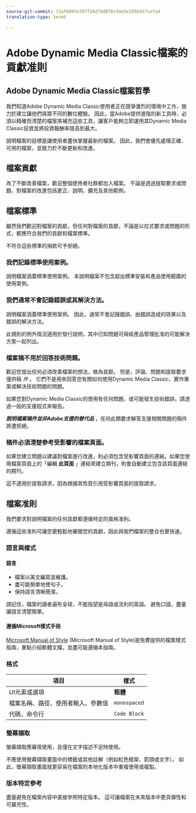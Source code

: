 ```yaml
---
source-git-commit: 72af899fe787f16d79d878c59e5e193b457cefad
translation-type: tm+mt

---
```

# Adobe Dynamic Media Classic檔案的貢獻准則

## Adobe Dynamic Media Classic檔案哲學

我們知道Adobe Dynamic Media Classic使用者正在競爭激烈的環境中工作，致力於建立讓他們與眾不同的數位體驗。 因此，當Adobe提供進階的新工具時，必須以精確而清楚的檔案來補充這些工具，讓客戶能夠立即運用其Dynamic Media Classic投資並將投資報酬率提高到最大。

說明檔案的目標是讓使用者盡快掌握最新的檔案。 因此，我們會優先處理正確、可用的檔案，並致力於不斷更新和改進。

## 檔案貢獻

為了不斷改善檔案，歡迎整個使用者社群都加入檔案。 不論是透過提取要求或問題，對檔案的改進包括更正、說明、擴充及其他範例。

## 檔案標準

雖然我們歡迎對檔案的貢獻，但任何對檔案的貢獻，不論是以拉式要求或問題的形式，都應符合我們的貢獻和檔案標準。

不符合這些標準的捐款可予拒絕。

### 我們記錄標準使用案例。

說明檔案涵蓋標準使用案例。 本說明檔案不包含超出標準安裝和產品使用範圍的使用案例。

### 我們通常不會記錄錯誤或其解決方法。

說明檔案涵蓋標準使用案例。 因此，通常不會記錄錯誤、由錯誤造成的效果以及錯誤的解決方法。

此規則的例外情況適用於發行說明，其中已知問題可與經產品管理批准的可能解決方案一起列出。

### 檔案稿不用於回答技術問題。

歡迎您提出任何必須改善檔案的想法，做為貢獻。 但是，評論、問題和提取要求僅供稿 *件* 。 它們不是用來回答您有關如何使用Dynamic Media Classic、實作專案或解決技術問題的問題。

如果您對Dynamic Media Classic的使用有任何問題，或可能發生技術錯誤，請透過一般的支援程式來報告。

***說明檔案稿件並非Adobe支援的替代品*** ，任何此類要求解答支援相關問題的稿件將遭拒絕。

### 稿件必須清楚參考受影響的檔案頁面。

如果您建立問題以建議對檔案進行改進，則必須包含受影響頁面的連結。如果您使用檔案頁面上的「編輯 **此頁面** 」連結來建立期刊，則會自動建立包含該頁面連結的期刊。

這不適用於提取請求，因為根據其性質引用受影響頁面的提取請求。

## 檔案准則

我們要求對說明檔案的任何貢獻都遵循特定的風格准則。

遵循這些准則可讓您更輕鬆地審閱您的貢獻，因此與我們檔案的整合也更快速。

### 語言與樣式

#### 語言

* 檔案以美文編寫並維護。
* 盡可能簡單地使句子。
* 保持語言清晰簡潔。

請記住，檔案的讀者遍布全球，不能指望是母語或流利的英語。 避免口語，盡量讓語言清楚簡單。

#### 遵循Microsoft樣式手冊

[Microsoft Manual of Style](https://docs.microsoft.com/en-us/style-guide/welcome/) (Microsoft Manual of Style)是免費提供的檔案樣式指南，重點介紹軟體文檔，並盡可能遵循本指南。

### 格式

| 項目 | 樣式 |
|---|---|
| UI元素或選項 | **粗體** |
| 檔案名稱、路徑、使用者輸入、參數值 | `monospaced` |
| 代碼，命令行 | ```Code Block``` |

### 螢幕擷取

螢幕擷取應審慎使用，且僅在文字描述不足時使用。

不應使用螢幕擷取畫面中的標籤或其他註解（例如紅色框架、箭頭或文字）。 如此，螢幕擷取畫面就更容易在檔案的本地化版本中重複使用或複製。

### 版本特定參考

盡量避免在檔案內容中直接參照特定版本。 這可讓檔案在未來版本中更具彈性和可擴充性。
